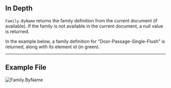 ## In Depth
`Family.ByName` returns the family definition from the current document (if available). If the family is not available in the current document, a null value is returned.

In the example below, a family definition for "Door-Passage-Single-Flush" is returned, along with its element id (in green).
___
## Example File

![Family.ByName](./Revit.Elements.Family.ByName_img.jpg)
